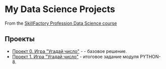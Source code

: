 # My Data Science Projects
From the [SkillFactory Profession Data Science course](https://lms.skillfactory.ru/courses/course-v1:SkillFactory+DSPR-2.0+14JULY2021/course/)

## Проекты

* [Проект 0. Игра "Угадай число"](https://github.com/Stanislav-DS/sf_data_science/tree/main/project_0) - - базовое решение.
* [Проект 1. Игра "Угадай число"](https://github.com/Stanislav-DS/sf_data_science/tree/main/project_1) - итоговое задание модуля PYTHON-8.
